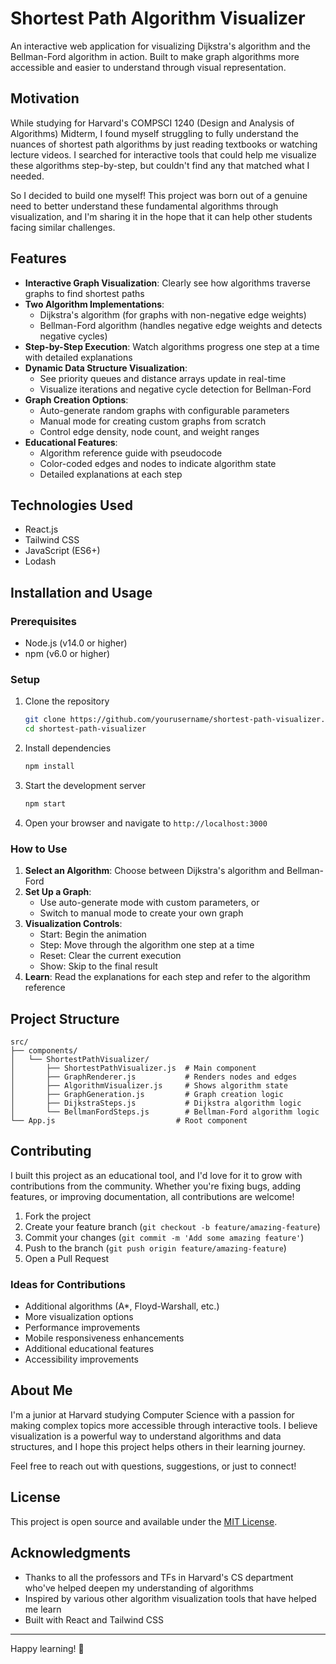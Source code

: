 # Shortest Path Algorithm Visualizer

An interactive web application for visualizing Dijkstra's algorithm and the Bellman-Ford algorithm in action. Built to make graph algorithms more accessible and easier to understand through visual representation.


## Motivation

While studying for Harvard's COMPSCI 1240 (Design and Analysis of Algorithms) Midterm, I found myself struggling to fully understand the nuances of shortest path algorithms by just reading textbooks or watching lecture videos. I searched for interactive tools that could help me visualize these algorithms step-by-step, but couldn't find any that matched what I needed.

So I decided to build one myself! This project was born out of a genuine need to better understand these fundamental algorithms through visualization, and I'm sharing it in the hope that it can help other students facing similar challenges.

## Features

- **Interactive Graph Visualization**: Clearly see how algorithms traverse graphs to find shortest paths
- **Two Algorithm Implementations**:
  - Dijkstra's algorithm (for graphs with non-negative edge weights)
  - Bellman-Ford algorithm (handles negative edge weights and detects negative cycles)
- **Step-by-Step Execution**: Watch algorithms progress one step at a time with detailed explanations
- **Dynamic Data Structure Visualization**: 
  - See priority queues and distance arrays update in real-time
  - Visualize iterations and negative cycle detection for Bellman-Ford
- **Graph Creation Options**:
  - Auto-generate random graphs with configurable parameters
  - Manual mode for creating custom graphs from scratch
  - Control edge density, node count, and weight ranges
- **Educational Features**:
  - Algorithm reference guide with pseudocode
  - Color-coded edges and nodes to indicate algorithm state
  - Detailed explanations at each step

## Technologies Used

- React.js
- Tailwind CSS
- JavaScript (ES6+)
- Lodash

## Installation and Usage

### Prerequisites
- Node.js (v14.0 or higher)
- npm (v6.0 or higher)

### Setup
1. Clone the repository
   ```bash
   git clone https://github.com/yourusername/shortest-path-visualizer.git
   cd shortest-path-visualizer
   ```

2. Install dependencies
   ```bash
   npm install
   ```

3. Start the development server
   ```bash
   npm start
   ```

4. Open your browser and navigate to `http://localhost:3000`

### How to Use

1. **Select an Algorithm**: Choose between Dijkstra's algorithm and Bellman-Ford
2. **Set Up a Graph**: 
   - Use auto-generate mode with custom parameters, or
   - Switch to manual mode to create your own graph
3. **Visualization Controls**:
   - Start: Begin the animation
   - Step: Move through the algorithm one step at a time
   - Reset: Clear the current execution
   - Show: Skip to the final result
4. **Learn**: Read the explanations for each step and refer to the algorithm reference

## Project Structure

```
src/
├── components/
│   └── ShortestPathVisualizer/
│       ├── ShortestPathVisualizer.js  # Main component
│       ├── GraphRenderer.js           # Renders nodes and edges
│       ├── AlgorithmVisualizer.js     # Shows algorithm state
│       ├── GraphGeneration.js         # Graph creation logic
│       ├── DijkstraSteps.js           # Dijkstra algorithm logic
│       └── BellmanFordSteps.js        # Bellman-Ford algorithm logic
└── App.js                           # Root component
```

## Contributing

I built this project as an educational tool, and I'd love for it to grow with contributions from the community. Whether you're fixing bugs, adding features, or improving documentation, all contributions are welcome!

1. Fork the project
2. Create your feature branch (`git checkout -b feature/amazing-feature`)
3. Commit your changes (`git commit -m 'Add some amazing feature'`)
4. Push to the branch (`git push origin feature/amazing-feature`)
5. Open a Pull Request

### Ideas for Contributions
- Additional algorithms (A*, Floyd-Warshall, etc.)
- More visualization options
- Performance improvements
- Mobile responsiveness enhancements
- Additional educational features
- Accessibility improvements

## About Me

I'm a junior at Harvard studying Computer Science with a passion for making complex topics more accessible through interactive tools. I believe visualization is a powerful way to understand algorithms and data structures, and I hope this project helps others in their learning journey.

Feel free to reach out with questions, suggestions, or just to connect!

## License

This project is open source and available under the [MIT License](LICENSE).

## Acknowledgments

- Thanks to all the professors and TFs in Harvard's CS department who've helped deepen my understanding of algorithms
- Inspired by various other algorithm visualization tools that have helped me learn
- Built with React and Tailwind CSS

---

Happy learning! 🍎
